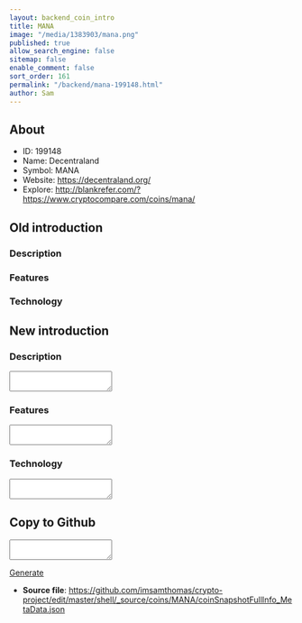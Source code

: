 ```yaml
---
layout: backend_coin_intro
title: MANA
image: "/media/1383903/mana.png"
published: true
allow_search_engine: false
sitemap: false
enable_comment: false
sort_order: 161
permalink: "/backend/mana-199148.html"
author: Sam
---
```


## About

- ID: 199148
- Name: Decentraland
- Symbol: MANA
- Website: https://decentraland.org/
- Explore: http://blankrefer.com/?https://www.cryptocompare.com/coins/mana/


## Old introduction

### Description



### Features


### Technology




## New introduction


### Description
<textarea id="meta_description" name="description"></textarea>

### Features
<textarea id="meta_features" name="features"></textarea>

### Technology
<textarea id="meta_technology" name="technology"></textarea>


## Copy to Github

<textarea id="coinsnapshotfullinfo_metadata"></textarea>

<a href="#gen" onclick="generateMetaDatJson()">Generate</a>

- **Source file**: <a href="https://github.com/imsamthomas/crypto-project/edit/master/shell/_source/coins/MANA/coinSnapshotFullInfo_MetaData.json">https://github.com/imsamthomas/crypto-project/edit/master/shell/_source/coins/MANA/coinSnapshotFullInfo_MetaData.json</a>

